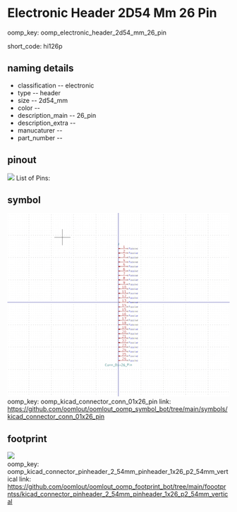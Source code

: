 # Electronic Header 2D54 Mm 26 Pin
oomp_key: oomp_electronic_header_2d54_mm_26_pin  

short_code: hi126p
## naming details
* classification -- electronic
* type -- header
* size -- 2d54_mm
* color -- 
* description_main -- 26_pin
* description_extra -- 
* manucaturer -- 
* part_number -- 
## pinout
![](working_pinout_600.png)
List of Pins:

## symbol

![](symbol/0/working/working_600.png)  
oomp_key: oomp_kicad_connector_conn_01x26_pin
link: https://github.com/oomlout/oomlout_oomp_symbol_bot/tree/main/symbols/kicad_connector_conn_01x26_pin


## footprint

![](footprint/0/working/working_600.png)  
oomp_key: oomp_kicad_connector_pinheader_2_54mm_pinheader_1x26_p2_54mm_vertical
link: https://github.com/oomlout/oomlout_oomp_footprint_bot/tree/main/foootprntss/kicad_connector_pinheader_2_54mm_pinheader_1x26_p2_54mm_vertical
